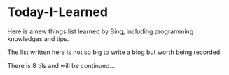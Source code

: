 # Today-I-Learned
Here is a new things list learned by Bing, including programming knowledges and tips.

The list written here is not so big to write a blog but worth being recorded.

There is 8 tils and will be continued...
